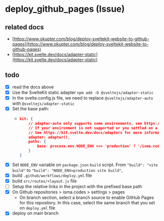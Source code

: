 # deploy_github_pages (Issue)

## related docs

- [https://www.okupter.com/blog/deploy-sveltekit-website-to-github-pages](https://www.okupter.com/blog/deploy-sveltekit-website-to-github-pages)
- [https://kit.svelte.dev/docs/adapter-static](https://kit.svelte.dev/docs/adapter-static)

## todo

- [x] read the docs above
- [x] Use the SvelteKit static adapter `npm add -D @sveltejs/adapter-static`
- [x] In the  svelte.config.js  file, we need to replace  `@sveltejs/adapter-auto`  with  `@sveltejs/adapter-static`
- [x] Set the base path:
  - ```json	
    kit: {
		// adapter-auto only supports some environments, see https://kit.svelte.dev/docs/adapter-auto for a list.
		// If your environment is not supported or you settled on a specific environment, switch out the adapter.
		// See https://kit.svelte.dev/docs/adapters for more information about adapters.
		adapter: adapter(),
		paths: {
			base: process.env.NODE_ENV === 'production' ? '/isma.codes' : '',
	    }
	}
- [x] Set `NODE_ENV` variable on `package.json` `build` script. From `"build": "vite build"` to `"build": "NODE_ENV=production vite build"`,
- [x] build `.github/workflows/deploy.yml` file
- [x] build `src/routes/+layout.js` file
- [ ] Setup the relative links in the project with the prefixed base path
- [x] On Github repositories > isma.codes > settings > pages
  - On branch section, select a branch source to enable GitHub Pages for this repository. In this case, select the same branch that you set on `deploy.yml` file
- [x] deploy on main branch